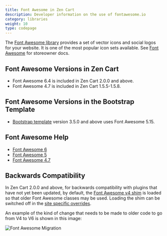 ```yaml
---
title: Font Awesome in Zen Cart 
description: Developer information on the use of fontawesome.io 
category: libraries
weight: 10
type: codepage
---
```


The [Font Awesome library](https://fontawesome.com/) provides a set of vector icons and social logos for your website.   It is one of the most popular icon sets available. See [Font Awesome](/user/template/fontawesome/) for storeowner docs.

## Font Awesome Versions in Zen Cart 
- Font Awesome 6.4 is included in Zen Cart 2.0.0 and above.  
- Font Awesome 4.7 is included in Zen Cart 1.5.5-1.5.8.

## Font Awesome Versions in the Bootstrap Template 

- [Bootstrap template](/user/template/bootstrap/) version 3.5.0 and above uses Font Awesome 5.15. 

## Font Awesome Help 

- [Font Awesome 6](https://fontawesome.com/v6/docs)
- [Font Awesome 5](https://fontawesome.com/v5/docs)
- [Font Awesome 4.7](https://fontawesome.com/v4.7.0/)

## Backwards Compatibility 

In Zen Cart 2.0.0 and above, for backwards compatibility with plugins that have not yet been updated, by default, the [Font Awesome v4 shim](https://fontawesome.com/v5/docs/web/setup/upgrade-from-v4) is loaded so that older Font Awesome classes may be used.  Loading the shim can be switched off in the [site specific overrides](/user/admin/site_specific_overrides/).

An example of the kind of change that needs to be made to older code to go from V4 to V6 is shown in this image: 

![Font Awesome Migration](/images/fa_6.png)


